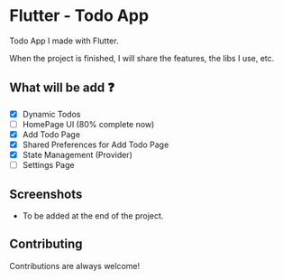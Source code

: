 # Flutter - Todo App

Todo App I made with Flutter.

When the project is finished, I will share the features, the libs I use, etc.

## What will be add :question:

- [x] Dynamic Todos
- [ ] HomePage UI (80% complete now)
- [X] Add Todo Page
- [x] Shared Preferences for Add Todo Page
- [x] State Management (Provider)
- [ ] Settings Page

## Screenshots

- To be added at the end of the project.

## Contributing

Contributions are always welcome!